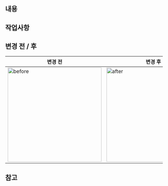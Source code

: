 ## 내용
<!-- 어떤 작업에 관한 것인지, 왜 이 작업을 했는지 설명합니다. -->


## 작업사항
<!-- 작업사항을 개괄적으로 요약하여 표현합니다. -->


## 변경 전 / 후
|변경 전|변경 후|
|---|---|
|<img src="" width="300" alt="before" />|<img src="" width="300" alt="after" />|


## 참고
<!-- 참고한 자료나 링크를 남깁니다. -->
<!-- 예시 ) [an example](http://example.com/ "Title") -->
